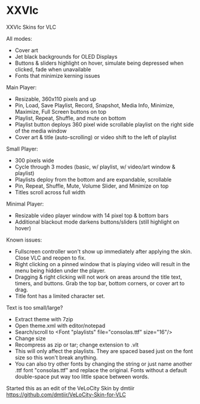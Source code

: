 # XXVlc
XXVlc Skins for VLC



All modes:
- Cover art
- Jet black backgrounds for OLED Displays
- Buttons & sliders highlight on hover, simulate being depressed when clicked, fade when unavailable
- Fonts that minimize kerning issues

Main Player:
- Resizable, 360x110 pixels and up
- Pin, Load, Save Playlist, Record, Snapshot, Media Info, Minimize, Maximize, Full Screen buttons on top
- Playlist, Repeat, Shuffle, and mute on bottom
- Playlist button deploys 360 pixel wide scrollable playlist on the right side of the media window
- Cover art & title (auto-scrolling) or video shift to the left of playlist

Small Player:
- 300 pixels wide
- Cycle through 3 modes (basic, w/ playlist, w/ video/art window & playlist)
- Playlists deploy from the bottom and are expandable, scrollable
- Pin, Repeat, Shuffle, Mute, Volume Slider, and Minimize on top
- Titles scroll across full width

Minimal Player:
- Resizable video player window with 14 pixel top & bottom bars
- Additional blackout mode darkens buttons/sliders (still highlight on hover)

Known issues:
- Fullscreen controller won't show up immediately after applying the skin.  Close VLC and reopen to fix.
- Right clicking on a pinned window that is playing video will result in the menu being hidden under the player.
- Dragging & right clicking will not work on areas around the title text, timers, and buttons.  Grab the top bar, bottom corners, or cover art to drag.
- Title font has a limited character set.

Text is too small/large?
- Extract theme with 7zip
- Open theme.xml with editor/notepad
- Search/scroll to  <Font "playlists" file="consolas.ttf" size="16"/>
- Change size
- Recompress as zip or tar; change extension to .vlt
- This will only affect the playlists.  They are spaced based just on the font size so this won't break anything.
- You can also try other fonts by changing the string or just name another .ttf font "consolas.ttf" and replace the original.  Fonts without a default double-space put way too little space between words.

Started this as an edit of the VeLoCity Skin by dmtiir
https://github.com/dmtiir/VeLoCity-Skin-for-VLC
